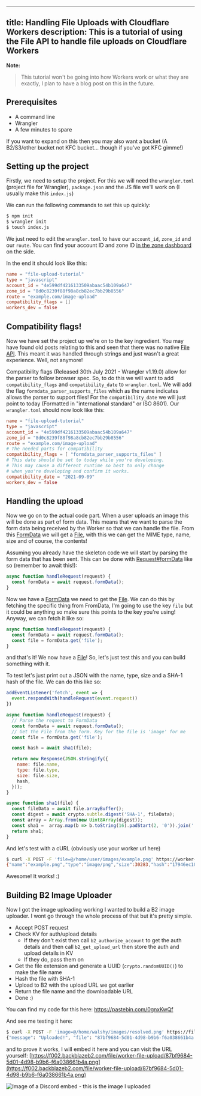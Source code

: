 -----
title: Handling File Uploads with Cloudflare Workers
description: This is a tutorial of using the File API to handle file uploads on Cloudflare Workers
-----

**Note:**
> This tutorial won't be going into how Workers work or what they are exactly, I plan to have a blog post on this in the future.

## Prerequisites

- A command line
- Wrangler
- A few minutes to spare

If you want to expand on this then you may also want a bucket (A B2/S3/other bucket not KFC bucket... though if you've got KFC gimme!)

## Setting up the project

Firstly, we need to setup the project. For this we will need the `wrangler.toml` (project file for Wrangler), `package.json` and the JS file we'll work on (I usually make this `index.js`)

We can run the following commands to set this up quickly:

```bash
$ npm init
$ wrangler init
$ touch index.js
```

We just need to edit the `wrangler.toml` to have our `account_id`, `zone_id` and our `route`. You can find your account ID and zone ID [in the zone dashboard](https://dash.cloudflare.com/:account/:zone) on the side.

In the end it should look like this:

```toml
name = "file-upload-tutorial"
type = "javascript"
account_id = "4e599df4216133509abaac54b109a647"
zone_id = "8d0c8239f88f98a8cb82ec7bb29b8556"
route = "example.com/image-upload"
compatibility_flags = []
workers_dev = false
```

## Compatibility flags!

Now we have set the project up we're on to the key ingredient. You may have found old posts relating to this and seen that there was no native [File API](https://developer.mozilla.org/en-US/docs/Web/API/File). This meant it was handled through strings and just wasn't a great experience. Well, not anymore!

Compatibility flags (Released 30th July 2021 - Wrangler v1.19.0) allow for the parser to follow browser spec. So, to do this we will want to add `compatibility_flags` and `compatibility_date` to `wrangler.toml`. We will add the flag `formdata_parser_supports_files` which as the name indicates allows the parser to support files! For the `compatibility_date` we will just point to today (Formatted in "international standard" or ISO 8601). Our `wrangler.toml` should now look like this:

```toml
name = "file-upload-tutorial"
type = "javascript"
account_id = "4e599df4216133509abaac54b109a647"
zone_id = "8d0c8239f88f98a8cb82ec7bb29b8556"
route = "example.com/image-upload"
# The needed parts for compatibility
compatibility_flags = [ "formdata_parser_supports_files" ]
# This date should be set to today while you're developing.
# This may cause a different runtime so best to only change
# when you're developing and confirm it works.
compatibility_date = "2021-09-09"
workers_dev = false
```

## Handling the upload

Now we go on to the actual code part. When a user uploads an image this will be done as part of form data. This means that we want to parse the form data being received by the Worker so that we can handle the file. From this [FormData](https://developer.mozilla.org/en-US/docs/Web/API/FormData) we will get a [File](https://developer.mozilla.org/en-US/docs/Web/API/File), with this we can get the MIME type, name, size and of course, the contents!

Assuming you already have the skeleton code we will start by parsing the form data that has been sent. This can be done with [Request#formData](https://developer.mozilla.org/en-US/docs/Web/API/Request/formData) like so (remember to await this!):

```js
async function handleRequest(request) {
  const formData = await request.formData();
}
```

Now we have a [FormData](https://developer.mozilla.org/en-US/docs/Web/API/FormData) we need to get the [File](https://developer.mozilla.org/en-US/docs/Web/API/File). We can do this by fetching the specific thing from FromData, I'm going to use the key `file` but it could be anything so make sure this points to the key you're using! Anyway, we can fetch it like so:

```js
async function handleRequest(request) {
  const formData = await request.formData();
  const file = formData.get('file');
}
```

and that's it! We now have a [File](https://developer.mozilla.org/en-US/docs/Web/API/File)! So, let's just test this and you can build something with it.

To test let's just print out a JSON with the name, type, size and a SHA-1 hash of the file. We can do this like so:

```js
addEventListener('fetch', event => {
  event.respondWith(handleRequest(event.request))
})

async function handleRequest(request) {
  // Parse the request to FormData
  const formData = await request.formData();
  // Get the File from the form. Key for the file is 'image' for me
  const file = formData.get('file');

  const hash = await sha1(file);

  return new Response(JSON.stringify({
    name: file.name,
    type: file.type,
    size: file.size,
    hash,
  }));
}

async function sha1(file) {
  const fileData = await file.arrayBuffer();
  const digest = await crypto.subtle.digest('SHA-1', fileData);
  const array = Array.from(new Uint8Array(digest));
  const sha1 =  array.map(b => b.toString(16).padStart(2, '0')).join('')
  return sha1;
}
```

And let's test with a cURL (obviously use your worker url here)

```bash
$ curl -X POST -F 'file=@/home/user/images/example.png' https://worker-name.example.workers.dev
{"name":"example.png","type":"image/png","size":30283,"hash":"17946ec18d7b80f31e545acbc8baeb6294e39adc"}
```

Awesome! It works! :)

## Building B2 Image Uploader

Now I got the image uploading working I wanted to build a B2 image uploader. I wont go through the whole process of that but it's pretty simple.

- Accept POST request
- Check KV for auth/upload details
    - If they don't exist then call `b2_authorize_account` to get the auth details and then call `b2_get_upload_url` then store the auth and upload details in KV
    - If they do, pass them on
- Get the file extension and generate a UUID (`crypto.randomUUID()`) to make the file name
- Hash the file with SHA-1
- Upload to B2 with the upload URL we got earlier
- Return the file name and the downloadable URL
- Done :)

You can find my code for this here: https://pastebin.com/0gnxKwQf

And see me testing it here:
```bash
$ curl -X POST -F 'image=@/home/walshy/images/resolved.png' https://file-upload-tutorial.walshy.workers.dev
{"message": "Uploaded!", "file": "87bf9684-5d01-4d98-b9b6-f6a038661b4a.png", "b2Url": "https://f002.backblazeb2.com/file/worker-file-upload/87bf9684-5d01-4d98-b9b6-f6a038661b4a.png"}
```

and to prove it works, I will embed it here and you can visit the URL yourself: [https://f002.backblazeb2.com/file/worker-file-upload/87bf9684-5d01-4d98-b9b6-f6a038661b4a.png](https://f002.backblazeb2.com/file/worker-file-upload/87bf9684-5d01-4d98-b9b6-f6a038661b4a.png)

<image src="https://f002.backblazeb2.com/file/worker-file-upload/87bf9684-5d01-4d98-b9b6-f6a038661b4a.png" alt="Image of a Discord embed - this is the image I uploaded" />
